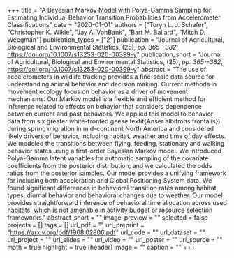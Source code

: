 +++
title = "A Bayesian Markov Model with Pólya-Gamma Sampling for Estimating Individual Behavior Transition Probabilities from Accelerometer Classifications"
date = "2020-01-01"
authors = ["Toryn L. J. Schafer", "Christopher K. Wikle", "Jay A. VonBank", "Bart M. Ballard", "Mitch D. Weegman"]
publication_types = ["2"]
publication = "Journal of Agricultural, Biological and Environmental Statistics, (25), _pp. 365--382_, https://doi.org/10.1007/s13253-020-00399-y"
publication_short = "Journal of Agricultural, Biological and Environmental Statistics, (25), _pp. 365--382_, https://doi.org/10.1007/s13253-020-00399-y"
abstract = "The use of accelerometers in wildlife tracking provides a fine-scale data source for understanding animal behavior and decision making. Current methods in movement ecology focus on behavior as a driver of movement mechanisms. Our Markov model is a flexible and efficient method for inference related to effects on behavior that considers dependence between current and past behaviors. We applied this model to behavior data from six greater white-fronted geese textit{Anser albifrons frontalis}) during spring migration in mid-continent North America and considered likely drivers of behavior, including habitat, weather and time of day effects. We modeled the transitions between flying, feeding, stationary and walking behavior states using a first-order Bayesian Markov model. We introduced Pólya-Gamma latent variables for automatic sampling of the covariate coefficients from the posterior distribution, and we calculated the odds ratios from the posterior samples. Our model provides a unifying framework for including both acceleration and Global Positioning System data. We found significant differences in behavioral transition rates among habitat types, diurnal behavior and behavioral changes due to weather. Our model provides straightforward inference of behavioral time allocation across used habitats, which is not amenable in activity budget or resource selection frameworks."
abstract_short = ""
image_preview = ""
selected = false
projects = []
tags = []
url_pdf = ""
url_preprint = "https://arxiv.org/pdf/1908.02806.pdf"
url_code = ""
url_dataset = ""
url_project = ""
url_slides = ""
url_video = ""
url_poster = ""
url_source = ""
math = true
highlight = true
[header]
image = ""
caption = ""
+++
